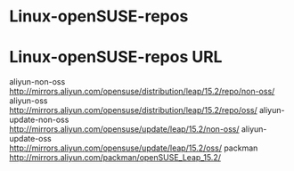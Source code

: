 # Linux-openSUSE-repos
# Linux-openSUSE-repos URL

aliyun-non-oss  
http://mirrors.aliyun.com/opensuse/distribution/leap/15.2/repo/non-oss/
aliyun-oss  
http://mirrors.aliyun.com/opensuse/distribution/leap/15.2/repo/oss/
aliyun-update-non-oss  
http://mirrors.aliyun.com/opensuse/update/leap/15.2/non-oss/
aliyun-update-oss  
http://mirrors.aliyun.com/opensuse/update/leap/15.2/oss/
packman  
http://mirrors.aliyun.com/packman/openSUSE_Leap_15.2/  

